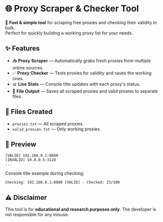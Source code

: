 # 🌐 Proxy Scraper & Checker Tool

🚀 **Fast & simple tool** for scraping free proxies and checking their validity in bulk.  
Perfect for quickly building a working proxy list for your needs.  

## ✨ Features

- 📥 **Proxy Scraper** — Automatically grabs fresh proxies from multiple online sources.  
- ✅ **Proxy Checker** — Tests proxies for validity and saves the working ones.  
- 📊 **Live Stats** — Console title updates with each proxy's status.  
- 💾 **File Output** — Saves all scraped proxies and valid proxies to separate files.  

## 📂 Files Created

- `proxies.txt` — All scraped proxies.  
- `valid_proxies.txt` — Only working proxies.  

## 📸 Preview

```text
[VALID] 192.168.0.1:8080
[INVALID] 10.0.0.5:3128
...
```

Console title example during checking:  
```
Checking: 192.168.0.1:8080 [VALID] - Checked: 23/200
```

## ⚠️ Disclaimer

This tool is for **educational and research purposes only**. The developer is not responsible for any misuse.  

